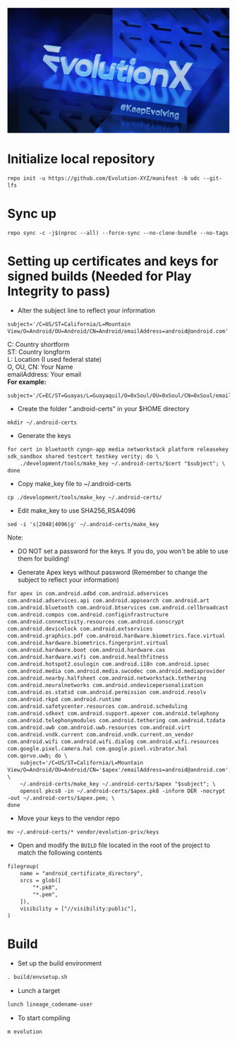 ![Evolution X](https://github.com/Evolution-XYZ/manifest/raw/udc/Banner.png)

# Initialize local repository
```
repo init -u https://github.com/Evolution-XYZ/manifest -b udc --git-lfs
```

# Sync up
```
repo sync -c -j$(nproc --all) --force-sync --no-clone-bundle --no-tags
```

# Setting up certificates and keys for signed builds (Needed for Play Integrity to pass)
- Alter the subject line to reflect your information
```
subject='/C=US/ST=California/L=Mountain View/O=Android/OU=Android/CN=Android/emailAddress=android@android.com'
```
C: Country shortform  
ST: Country longform  
L: Location (I used federal state)  
O, OU, CN: Your Name  
emailAddress: Your email  
**For example:**  
```
subject='/C=EC/ST=Guayas/L=Guayaquil/O=0xSoul/OU=0xSoul/CN=0xSoul/emailAddress=m31786518+0xSoul24@users.noreply.github.com'
```

- Create the folder ".android-certs" in your $HOME directory
```
mkdir ~/.android-certs
```

- Generate the keys
```
for cert in bluetooth cyngn-app media networkstack platform releasekey sdk_sandbox shared testcert testkey verity; do \
    ./development/tools/make_key ~/.android-certs/$cert "$subject"; \
done
```

- Copy make_key file to ~/.android-certs
```
cp ./development/tools/make_key ~/.android-certs/
```

- Edit make_key to use SHA256_RSA4096
```
sed -i 's|2048|4096|g' ~/.android-certs/make_key
```

Note:
* DO NOT set a password for the keys. If you do, you won't be able to use them for building!

- Generate Apex keys without password (Remember to change the subject to reflect your information)
```
for apex in com.android.adbd com.android.adservices com.android.adservices.api com.android.appsearch com.android.art com.android.bluetooth com.android.btservices com.android.cellbroadcast com.android.compos com.android.configinfrastructure com.android.connectivity.resources com.android.conscrypt com.android.devicelock com.android.extservices com.android.graphics.pdf com.android.hardware.biometrics.face.virtual com.android.hardware.biometrics.fingerprint.virtual com.android.hardware.boot com.android.hardware.cas com.android.hardware.wifi com.android.healthfitness com.android.hotspot2.osulogin com.android.i18n com.android.ipsec com.android.media com.android.media.swcodec com.android.mediaprovider com.android.nearby.halfsheet com.android.networkstack.tethering com.android.neuralnetworks com.android.ondevicepersonalization com.android.os.statsd com.android.permission com.android.resolv com.android.rkpd com.android.runtime com.android.safetycenter.resources com.android.scheduling com.android.sdkext com.android.support.apexer com.android.telephony com.android.telephonymodules com.android.tethering com.android.tzdata com.android.uwb com.android.uwb.resources com.android.virt com.android.vndk.current com.android.vndk.current.on_vendor com.android.wifi com.android.wifi.dialog com.android.wifi.resources com.google.pixel.camera.hal com.google.pixel.vibrator.hal com.qorvo.uwb; do \
    subject='/C=US/ST=California/L=Mountain View/O=Android/OU=Android/CN='$apex'/emailAddress=android@android.com'; \
    ~/.android-certs/make_key ~/.android-certs/$apex "$subject"; \
    openssl pkcs8 -in ~/.android-certs/$apex.pk8 -inform DER -nocrypt -out ~/.android-certs/$apex.pem; \
done
```

- Move your keys to the vendor repo
```
mv ~/.android-certs/* vendor/evolution-priv/keys
```

- Open and modify the `BUILD` file located in the root of the project to match the following contents
```
filegroup(
    name = "android_certificate_directory",
    srcs = glob([
        "*.pk8",
        "*.pem",
    ]),
    visibility = ["//visibility:public"],
)
```

# Build

- Set up the build environment
```bash
. build/envsetup.sh
```

- Lunch a target
```bash
lunch lineage_codename-user
```

- To start compiling
```bash
m evolution
```

